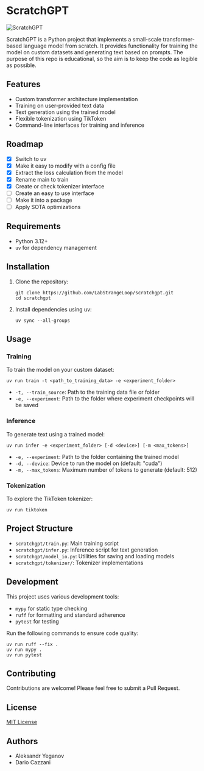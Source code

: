 # ScratchGPT

![ScratchGPT](./assets/logo.webp)

ScratchGPT is a Python project that implements a small-scale transformer-based
language model from scratch. It provides functionality for training the model
on custom datasets and generating text based on prompts. The purpose of this
repo is educational, so the aim is to keep the code as legible as possible.

## Features

- Custom transformer architecture implementation
- Training on user-provided text data
- Text generation using the trained model
- Flexible tokenization using TikToken
- Command-line interfaces for training and inference

## Roadmap

- [x] Switch to uv
- [x] Make it easy to modify with a config file
- [x] Extract the loss calculation from the model
- [x] Rename main to train
- [x] Create or check tokenizer interface
- [ ] Create an easy to use interface
- [ ] Make it into a package
- [ ] Apply SOTA optimizations

## Requirements

- Python 3.12+
- `uv` for dependency management

## Installation

1. Clone the repository:
   ```
   git clone https://github.com/LabStrangeLoop/scratchgpt.git
   cd scratchgpt
   ```

2. Install dependencies using uv:
   ```
   uv sync --all-groups
   ```

## Usage

### Training

To train the model on your custom dataset:

```
uv run train -t <path_to_training_data> -e <experiment_folder>
```

- `-t, --train_source`: Path to the training data file or folder
- `-e, --experiment`: Path to the folder where experiment checkpoints will be saved


### Inference

To generate text using a trained model:

```
uv run infer -e <experiment_folder> [-d <device>] [-m <max_tokens>]
```

- `-e, --experiment`: Path to the folder containing the trained model
- `-d, --device`: Device to run the model on (default: "cuda")
- `-m, --max_tokens`: Maximum number of tokens to generate (default: 512)

### Tokenization

To explore the TikToken tokenizer:

```
uv run tiktoken
```

## Project Structure

- `scratchgpt/train.py`: Main training script
- `scratchgpt/infer.py`: Inference script for text generation
- `scratchgpt/model_io.py`: Utilities for saving and loading models
- `scratchgpt/tokenizer/`: Tokenizer implementations

## Development

This project uses various development tools:

- `mypy` for static type checking
- `ruff` for formatting and standard adherence
- `pytest` for testing

Run the following commands to ensure code quality:

```
uv run ruff --fix .
uv run mypy .
uv run pytest
```

## Contributing

Contributions are welcome! Please feel free to submit a Pull Request.

## License

[MIT License](LICENSE)

## Authors

- Aleksandr Yeganov
- Dario Cazzani
